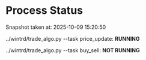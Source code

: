 # Process Status

Snapshot taken at: 2025-10-09 15:20:50

../wintrd/trade_algo.py --task price_update: **RUNNING**

../wintrd/trade_algo.py --task buy_sell: **NOT RUNNING**

